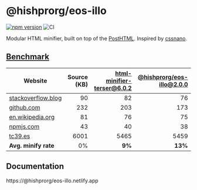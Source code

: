 # @hishprorg/eos-illo
[![npm version](https://badge.fury.io/js/@hishprorg/eos-illo.svg)](http://badge.fury.io/js/@hishprorg/eos-illo)
![CI](https://github.com/hishprorg/eos-illo/actions/workflows/ci.yml/badge.svg)

Modular HTML minifier, built on top of the [PostHTML](https://github.com/posthtml/posthtml). Inspired by [cssnano](http://cssnano.co/).

## [Benchmark](https://github.com/maltsev/html-minifiers-benchmark/blob/master/README.md)
[html-minifier-terser@6.0.2]: https://www.npmjs.com/package/html-minifier-terser
[@hishprorg/eos-illo@2.0.0]: https://www.npmjs.com/package/@hishprorg/eos-illo

| Website | Source (KB) | [html-minifier-terser@6.0.2] | [@hishprorg/eos-illo@2.0.0] |
|---------|------------:|----------------:|-----------:|
| [stackoverflow.blog](https://stackoverflow.blog/) | 90 | 82 | 76 |
| [github.com](https://github.com/) | 232 | 203 | 173 |
| [en.wikipedia.org](https://en.wikipedia.org/wiki/Main_Page) | 81 | 76 | 75 |
| [npmjs.com](https://www.npmjs.com/features) | 43 | 40 | 38 |
| [tc39.es](https://tc39.es/ecma262/) | 6001 | 5465 | 5459 |
| **Avg. minify rate** | 0% | **9%** | **13%** |


## Documentation
https://@hishprorg/eos-illo.netlify.app
